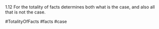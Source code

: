 1.12 For the totality of facts determines both what is the case, and also all that is not the case.

#TotalityOfFacts #facts #case 